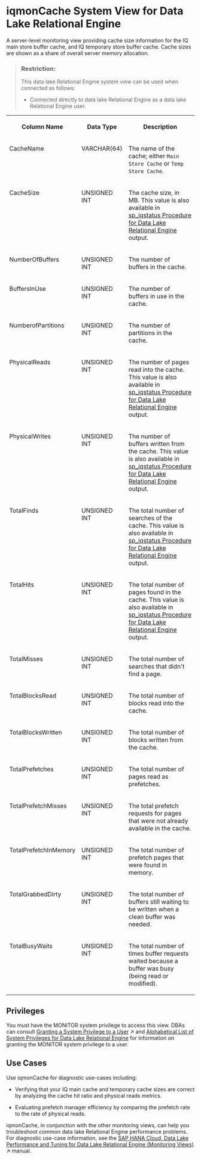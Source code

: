 <!-- loioc96cf41331eb48838d0ec95f79a637d6 -->

# iqmonCache System View for Data Lake Relational Engine

A server-level monitoring view providing cache size information for the IQ main store buffer cache, and IQ temporary store buffer cache. Cache sizes are shown as a share of overall server memory allocation.



> ### Restriction:  
> This data lake Relational Engine system view can be used when connected as follows:
> 
> -   Connected directly to data lake Relational Engine as a data lake Relational Engine user.


<table>
<tr>
<th valign="top">

Column Name 



</th>
<th valign="top">

Data Type



</th>
<th valign="top">

Description



</th>
</tr>
<tr>
<td valign="top">

CacheName



</td>
<td valign="top">

VARCHAR\(64\)



</td>
<td valign="top">

The name of the cache; either `Main Store Cache` or `Temp Store Cache`.



</td>
</tr>
<tr>
<td valign="top">

CacheSize



</td>
<td valign="top">

UNSIGNED INT



</td>
<td valign="top">

The cache size, in MB. This value is also available in [sp\_iqstatus Procedure for Data Lake Relational Engine](../060-stored-procedures/sp-iqstatus-procedure-for-data-lake-relational-engine-a5b8569.md) output.



</td>
</tr>
<tr>
<td valign="top">

NumberOfBuffers



</td>
<td valign="top">

UNSIGNED INT



</td>
<td valign="top">

The number of buffers in the cache.



</td>
</tr>
<tr>
<td valign="top">

BuffersInUse



</td>
<td valign="top">

UNSIGNED INT



</td>
<td valign="top">

The number of buffers in use in the cache.



</td>
</tr>
<tr>
<td valign="top">

NumberofPartitions



</td>
<td valign="top">

UNSIGNED INT



</td>
<td valign="top">

The number of partitions in the cache.



</td>
</tr>
<tr>
<td valign="top">

PhysicalReads



</td>
<td valign="top">

UNSIGNED INT



</td>
<td valign="top">

The number of pages read into the cache. This value is also available in [sp\_iqstatus Procedure for Data Lake Relational Engine](../060-stored-procedures/sp-iqstatus-procedure-for-data-lake-relational-engine-a5b8569.md) output.



</td>
</tr>
<tr>
<td valign="top">

PhysicalWrites



</td>
<td valign="top">

UNSIGNED INT



</td>
<td valign="top">

The number of buffers written from the cache. This value is also available in [sp\_iqstatus Procedure for Data Lake Relational Engine](../060-stored-procedures/sp-iqstatus-procedure-for-data-lake-relational-engine-a5b8569.md) output.



</td>
</tr>
<tr>
<td valign="top">

TotalFinds



</td>
<td valign="top">

UNSIGNED INT



</td>
<td valign="top">

The total number of searches of the cache. This value is also available in [sp\_iqstatus Procedure for Data Lake Relational Engine](../060-stored-procedures/sp-iqstatus-procedure-for-data-lake-relational-engine-a5b8569.md) output.



</td>
</tr>
<tr>
<td valign="top">

TotalHits



</td>
<td valign="top">

UNSIGNED INT



</td>
<td valign="top">

The total number of pages found in the cache. This value is also available in [sp\_iqstatus Procedure for Data Lake Relational Engine](../060-stored-procedures/sp-iqstatus-procedure-for-data-lake-relational-engine-a5b8569.md) output.



</td>
</tr>
<tr>
<td valign="top">

TotalMisses



</td>
<td valign="top">

UNSIGNED INT



</td>
<td valign="top">

The total number of searches that didn't find a page.



</td>
</tr>
<tr>
<td valign="top">

TotalBlocksRead



</td>
<td valign="top">

UNSIGNED INT



</td>
<td valign="top">

The total number of blocks read into the cache.



</td>
</tr>
<tr>
<td valign="top">

TotalBlocksWritten



</td>
<td valign="top">

UNSIGNED INT



</td>
<td valign="top">

The total number of blocks written from the cache.



</td>
</tr>
<tr>
<td valign="top">

TotalPrefetches



</td>
<td valign="top">

UNSIGNED INT



</td>
<td valign="top">

The total number of pages read as prefetches.



</td>
</tr>
<tr>
<td valign="top">

TotalPrefetchMisses



</td>
<td valign="top">

UNSIGNED INT



</td>
<td valign="top">

The total prefetch requests for pages that were not already available in the cache.



</td>
</tr>
<tr>
<td valign="top">

TotalPrefetchInMemory



</td>
<td valign="top">

UNSIGNED INT



</td>
<td valign="top">

The total number of prefetch pages that were found in memory.



</td>
</tr>
<tr>
<td valign="top">

TotalGrabbedDirty



</td>
<td valign="top">

UNSIGNED INT



</td>
<td valign="top">

The total number of buffers still waiting to be written when a clean buffer was needed.



</td>
</tr>
<tr>
<td valign="top">

TotalBusyWaits



</td>
<td valign="top">

UNSIGNED INT



</td>
<td valign="top">

The total number of times buffer requests waited because a buffer was busy \(being read or modified\).



</td>
</tr>
</table>



<a name="loioc96cf41331eb48838d0ec95f79a637d6__section_kpt_vmz_1fb"/>

## Privileges

You must have the MONITOR system privilege to access this view. DBAs can consult [Granting a System Privilege to a User](https://help.sap.com/viewer/745778e524f74bb4af87460cca5e62c4/2023_2_QRC/en-US/a43bcb8284f210158039b1793a92a4fc.html "Allow the granting of specific system privileges to specific users, with or without administrative rights.") :arrow_upper_right: and [Alphabetical List of System Privileges for Data Lake Relational Engine](../080-sql-statements/alphabetical-list-of-system-privileges-for-data-lake-relational-engine-a449325.md) for information on granting the MONITOR system privilege to a user.



<a name="loioc96cf41331eb48838d0ec95f79a637d6__section_ahv_5mg_bfb"/>

## Use Cases

Use iqmonCache for diagnostic use-cases including:

-   Verifying that your IQ main cache and temporary cache sizes are correct by analyzing the cache hit ratio and physical reads metrics.

-   Evaluating prefetch manager efficiency by comparing the prefetch rate to the rate of physical reads.


iqmonCache, in conjunction with the other monitoring views, can help you troubleshoot common data lake Relational Engine performance problems. For diagnostic use-case information, see the [SAP HANA Cloud, Data Lake Performance and Tuning for Data Lake Relational Engine (Monitoring Views)](https://help.sap.com/viewer/028be133f34c4d2d998c6fbc258659c5/2023_2_QRC/en-US/56032dd760ca4790a55d069d4475b441.html "This document shows you how to use the monitoring views to monitor data lake Relational Engine system health, and to help you troubleshoot performance issues.") :arrow_upper_right: manual.

